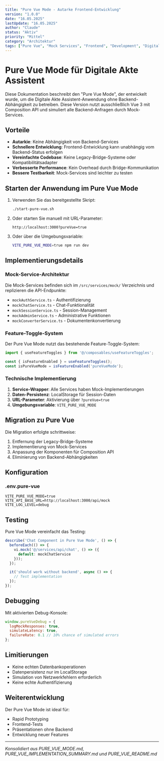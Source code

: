 ```yaml
---
title: "Pure Vue Mode - Autarke Frontend-Entwicklung"
version: "1.0.0"
date: "16.05.2025"
lastUpdate: "16.05.2025"
author: "Claude"
status: "Aktiv"
priority: "Mittel"
category: "Architektur"
tags: ["Pure Vue", "Mock Services", "Frontend", "Development", "Digitale Akte", "Assistent"]
---
```


# Pure Vue Mode für Digitale Akte Assistent

Diese Dokumentation beschreibt den "Pure Vue Mode", der entwickelt wurde, um die Digitale Akte Assistent-Anwendung ohne Backend-Abhängigkeit zu betreiben. Diese Version nutzt ausschließlich Vue 3 mit Composition API und simuliert alle Backend-Anfragen durch Mock-Services.

## Vorteile

- **Autarkie**: Keine Abhängigkeit von Backend-Services
- **Schnellere Entwicklung**: Frontend-Entwicklung kann unabhängig vom Backend-Status erfolgen
- **Vereinfachte Codebase**: Keine Legacy-Bridge-Systeme oder Kompatibilitätsadapter
- **Verbesserte Performance**: Kein Overhead durch Bridge-Kommunikation
- **Bessere Testbarkeit**: Mock-Services sind leichter zu testen

## Starten der Anwendung im Pure Vue Mode

1. Verwenden Sie das bereitgestellte Skript:
   ```bash
   ./start-pure-vue.sh
   ```

2. Oder starten Sie manuell mit URL-Parameter:
   ```
   http://localhost:3000?pureVue=true
   ```

3. Oder über die Umgebungsvariable:
   ```bash
   VITE_PURE_VUE_MODE=true npm run dev
   ```

## Implementierungsdetails

### Mock-Service-Architektur

Die Mock-Services befinden sich im `/src/services/mock/` Verzeichnis und replizieren die API-Endpunkte:

- `mockAuthService.ts` - Authentifizierung
- `mockChatService.ts` - Chat-Funktionalität
- `mockSessionService.ts` - Session-Management
- `mockAdminService.ts` - Administrative Funktionen
- `mockConverterService.ts` - Dokumentenkonvertierung

### Feature-Toggle-System

Der Pure Vue Mode nutzt das bestehende Feature-Toggle-System:

```typescript
import { useFeatureToggles } from '@/composables/useFeatureToggles';

const { isFeatureEnabled } = useFeatureToggles();
const isPureVueMode = isFeatureEnabled('pureVueMode');
```

### Technische Implementierung

1. **Service-Wrapper**: Alle Services haben Mock-Implementierungen
2. **Daten-Persistenz**: LocalStorage für Session-Daten
3. **URL-Parameter**: Aktivierung über `?pureVue=true`
4. **Umgebungsvariable**: `VITE_PURE_VUE_MODE`

## Migration zu Pure Vue

Die Migration erfolgte schrittweise:
1. Entfernung der Legacy-Bridge-Systeme
2. Implementierung von Mock-Services
3. Anpassung der Komponenten für Composition API
4. Eliminierung von Backend-Abhängigkeiten

## Konfiguration

### .env.pure-vue
```env
VITE_PURE_VUE_MODE=true
VITE_API_BASE_URL=http://localhost:3000/api/mock
VITE_LOG_LEVEL=debug
```

## Testing

Pure Vue Mode vereinfacht das Testing:

```typescript
describe('Chat Component in Pure Vue Mode', () => {
  beforeEach(() => {
    vi.mock('@/services/api/chat', () => ({
      default: mockChatService
    }));
  });

  it('should work without backend', async () => {
    // Test implementation
  });
});
```

## Debugging

Mit aktivierten Debug-Konsole:

```javascript
window.pureVueDebug = {
  logMockResponses: true,
  simulateLatency: true,
  failureRate: 0.1 // 10% chance of simulated errors
};
```

## Limitierungen

- Keine echten Datenbankoperationen
- Datenpersistenz nur im LocalStorage
- Simulation von Netzwerkfehlern erforderlich
- Keine echte Authentifizierung

## Weiterentwicklung

Der Pure Vue Mode ist ideal für:
- Rapid Prototyping
- Frontend-Tests
- Präsentationen ohne Backend
- Entwicklung neuer Features

---

*Konsolidiert aus PURE_VUE_MODE.md, PURE_VUE_IMPLEMENTATION_SUMMARY.md und PURE_VUE_README.md*